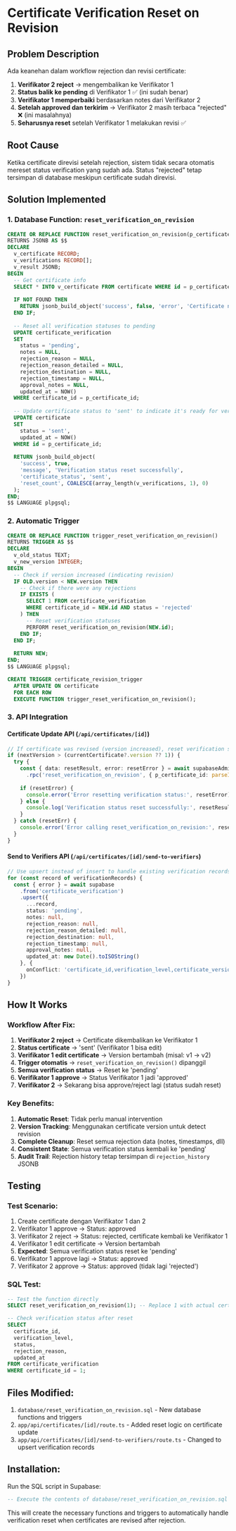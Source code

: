 # Certificate Verification Reset on Revision

## Problem Description

Ada keanehan dalam workflow rejection dan revisi certificate:

1. **Verifikator 2 reject** → mengembalikan ke Verifikator 1
2. **Status balik ke pending** di Verifikator 1 ✅ (ini sudah benar)
3. **Verifikator 1 memperbaiki** berdasarkan notes dari Verifikator 2
4. **Setelah approved dan terkirim** → Verifikator 2 masih terbaca "rejected" ❌ (ini masalahnya)
5. **Seharusnya reset** setelah Verifikator 1 melakukan revisi ✅

## Root Cause

Ketika certificate direvisi setelah rejection, sistem tidak secara otomatis mereset status verification yang sudah ada. Status "rejected" tetap tersimpan di database meskipun certificate sudah direvisi.

## Solution Implemented

### 1. Database Function: `reset_verification_on_revision`

```sql
CREATE OR REPLACE FUNCTION reset_verification_on_revision(p_certificate_id INTEGER)
RETURNS JSONB AS $$
DECLARE
  v_certificate RECORD;
  v_verifications RECORD[];
  v_result JSONB;
BEGIN
  -- Get certificate info
  SELECT * INTO v_certificate FROM certificate WHERE id = p_certificate_id;
  
  IF NOT FOUND THEN
    RETURN jsonb_build_object('success', false, 'error', 'Certificate not found');
  END IF;
  
  -- Reset all verification statuses to pending
  UPDATE certificate_verification 
  SET 
    status = 'pending',
    notes = NULL,
    rejection_reason = NULL,
    rejection_reason_detailed = NULL,
    rejection_destination = NULL,
    rejection_timestamp = NULL,
    approval_notes = NULL,
    updated_at = NOW()
  WHERE certificate_id = p_certificate_id;
  
  -- Update certificate status to 'sent' to indicate it's ready for verification again
  UPDATE certificate 
  SET 
    status = 'sent',
    updated_at = NOW()
  WHERE id = p_certificate_id;
  
  RETURN jsonb_build_object(
    'success', true,
    'message', 'Verification status reset successfully',
    'certificate_status', 'sent',
    'reset_count', COALESCE(array_length(v_verifications, 1), 0)
  );
END;
$$ LANGUAGE plpgsql;
```

### 2. Automatic Trigger

```sql
CREATE OR REPLACE FUNCTION trigger_reset_verification_on_revision()
RETURNS TRIGGER AS $$
DECLARE
  v_old_status TEXT;
  v_new_version INTEGER;
BEGIN
  -- Check if version increased (indicating revision)
  IF OLD.version < NEW.version THEN
    -- Check if there were any rejections
    IF EXISTS (
      SELECT 1 FROM certificate_verification 
      WHERE certificate_id = NEW.id AND status = 'rejected'
    ) THEN
      -- Reset verification statuses
      PERFORM reset_verification_on_revision(NEW.id);
    END IF;
  END IF;
  
  RETURN NEW;
END;
$$ LANGUAGE plpgsql;

CREATE TRIGGER certificate_revision_trigger
  AFTER UPDATE ON certificate
  FOR EACH ROW
  EXECUTE FUNCTION trigger_reset_verification_on_revision();
```

### 3. API Integration

#### Certificate Update API (`/api/certificates/[id]`)

```typescript
// If certificate was revised (version increased), reset verification status
if (nextVersion > (currentCertificate?.version ?? 1)) {
  try {
    const { data: resetResult, error: resetError } = await supabaseAdmin
      .rpc('reset_verification_on_revision', { p_certificate_id: parseInt(id) })
    
    if (resetError) {
      console.error('Error resetting verification status:', resetError)
    } else {
      console.log('Verification status reset successfully:', resetResult)
    }
  } catch (resetErr) {
    console.error('Error calling reset_verification_on_revision:', resetErr)
  }
}
```

#### Send to Verifiers API (`/api/certificates/[id]/send-to-verifiers`)

```typescript
// Use upsert instead of insert to handle existing verification records
for (const record of verificationRecords) {
  const { error } = await supabase
    .from('certificate_verification')
    .upsert({
      ...record,
      status: 'pending',
      notes: null,
      rejection_reason: null,
      rejection_reason_detailed: null,
      rejection_destination: null,
      rejection_timestamp: null,
      approval_notes: null,
      updated_at: new Date().toISOString()
    }, {
      onConflict: 'certificate_id,verification_level,certificate_version'
    })
}
```

## How It Works

### Workflow After Fix:

1. **Verifikator 2 reject** → Certificate dikembalikan ke Verifikator 1
2. **Status certificate** → 'sent' (Verifikator 1 bisa edit)
3. **Verifikator 1 edit certificate** → Version bertambah (misal: v1 → v2)
4. **Trigger otomatis** → `reset_verification_on_revision()` dipanggil
5. **Semua verification status** → Reset ke 'pending'
6. **Verifikator 1 approve** → Status Verifikator 1 jadi 'approved'
7. **Verifikator 2** → Sekarang bisa approve/reject lagi (status sudah reset)

### Key Benefits:

1. **Automatic Reset**: Tidak perlu manual intervention
2. **Version Tracking**: Menggunakan certificate version untuk detect revision
3. **Complete Cleanup**: Reset semua rejection data (notes, timestamps, dll)
4. **Consistent State**: Semua verification status kembali ke 'pending'
5. **Audit Trail**: Rejection history tetap tersimpan di `rejection_history` JSONB

## Testing

### Test Scenario:

1. Create certificate dengan Verifikator 1 dan 2
2. Verifikator 1 approve → Status: approved
3. Verifikator 2 reject → Status: rejected, certificate kembali ke Verifikator 1
4. Verifikator 1 edit certificate → Version bertambah
5. **Expected**: Semua verification status reset ke 'pending'
6. Verifikator 1 approve lagi → Status: approved
7. Verifikator 2 approve → Status: approved (tidak lagi 'rejected')

### SQL Test:

```sql
-- Test the function directly
SELECT reset_verification_on_revision(1); -- Replace 1 with actual certificate ID

-- Check verification status after reset
SELECT 
  certificate_id,
  verification_level,
  status,
  rejection_reason,
  updated_at
FROM certificate_verification 
WHERE certificate_id = 1;
```

## Files Modified:

1. `database/reset_verification_on_revision.sql` - New database functions and triggers
2. `app/api/certificates/[id]/route.ts` - Added reset logic on certificate update
3. `app/api/certificates/[id]/send-to-verifiers/route.ts` - Changed to upsert verification records

## Installation:

Run the SQL script in Supabase:

```sql
-- Execute the contents of database/reset_verification_on_revision.sql
```

This will create the necessary functions and triggers to automatically handle verification reset when certificates are revised after rejection.





